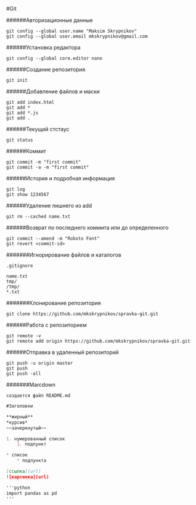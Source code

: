 #Git

######Авторизационные данные

```
git config --global user.name "Maksim Skrypnikov"
git config --global user.email mkskrypnikov@gmail.com
```

######Установка редактора
```
git config --global core.editor nano
```


######Создание репозитория

```
git init
```
######Добавление файлов и маски
```
git add index.html
git add *
git add *.js
git add .
```

######Текущий стстаус
```
git status
```

######Коммит
```
git commit -m "first commit"
git commit -a -m "first commit"
```

######История и подробная информация
```
git log
git show 1234567
```

######Удаление лишнего из add
```
git rm --cached name.txt
```

######Возврат по последнего коммита или до определенного
```
git commit --amend -m "Roboto Font"
git revert <commit-id>
```

#######Игнорирование файлов и каталогов
```
.gitignore

name.txt
tmp/
/tmp/
*.txt
```

#######Клонирование репозитория
```
git clone https://github.com/mkskrypnikov/spravka-git.git
```

######Работа с репозиторием
```
git remote -v
git remote add origin https://github.com/mkskrypnikov/spravka-git.git
```

######Отправка в удаленный репозиторий
```
git push -u origin master
git push
git push -all
```

#######Marcdown
```
создается файл README.md
```

```markdown
#Заголовки

**жирный**
*курсив*
~~зачеркнутый~~

1. нумерованный список
    1. подпункт

* список
    * подпункта 

[ссылка](url)
![картинка](url)

'''python
import pandas as pd
'''
```